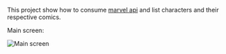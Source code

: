 This project show how to consume [marvel api](https://developer.marvel.com/docs) and list characters and their respective comics.


Main screen: 

![Main screen](https://i.imgur.com/t4XL5DZ.png)
